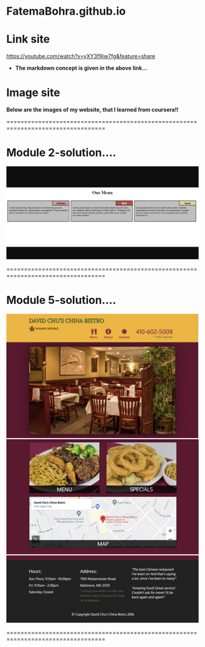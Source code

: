 # FatemaBohra.github.io
# Link site
https://youtube.com/watch?v=yXY3f9jw7fg&feature=share
* **The markdown concept is given in the above link...**

# Image site

**Below are the images of my website, that I learned from coursera!!**

==================================================================================
# Module 2-solution....

![](Img_module2.png)

==================================================================================
# Module 5-solution....

![](images_of_mod5-sol/img_module5.png)
![](images_of_mod5-sol/img_mod5.png)
![](images_of_mod5-sol/img_mod5-sol.png)

==================================================================================

